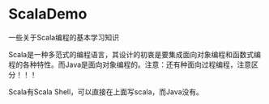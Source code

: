 # ScalaDemo
一些关于Scala编程的基本学习知识

Scala是一种多范式的编程语言，其设计的初衷是要集成面向对象编程和函数式编程的各种特性。而Java是面向对象编程的。注意：还有种面向过程编程，注意区分！！！

Scala有Scala Shell，可以直接在上面写scala，而Java没有。
